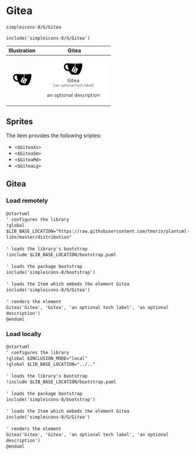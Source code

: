 # Gitea


```text
simpleicons-8/G/Gitea
```

```text
include('simpleicons-8/G/Gitea')
```



| Illustration | Gitea |
| :---: | :---: |
| ![illustration for Illustration](../../simpleicons-8/G/Gitea.png) | ![illustration for Gitea](../../simpleicons-8/G/Gitea.Local.png) |



## Sprites
The item provides the following sriptes:

- `<$GiteaXs>`
- `<$GiteaSm>`
- `<$GiteaMd>`
- `<$GiteaLg>`





## Gitea

### Load remotely
```plantuml
@startuml
' configures the library
!global $LIB_BASE_LOCATION="https://raw.githubusercontent.com/tmorin/plantuml-libs/master/distribution"

' loads the library's bootstrap
!include $LIB_BASE_LOCATION/bootstrap.puml

' loads the package bootstrap
include('simpleicons-8/bootstrap')

' loads the Item which embeds the element Gitea
include('simpleicons-8/G/Gitea')

' renders the element
Gitea('Gitea', 'Gitea', 'an optional tech label', 'an optional description')
@enduml
```

### Load locally
```plantuml
@startuml
' configures the library
!global $INCLUSION_MODE="local"
!global $LIB_BASE_LOCATION="../.."

' loads the library's bootstrap
!include $LIB_BASE_LOCATION/bootstrap.puml

' loads the package bootstrap
include('simpleicons-8/bootstrap')

' loads the Item which embeds the element Gitea
include('simpleicons-8/G/Gitea')

' renders the element
Gitea('Gitea', 'Gitea', 'an optional tech label', 'an optional description')
@enduml
```

